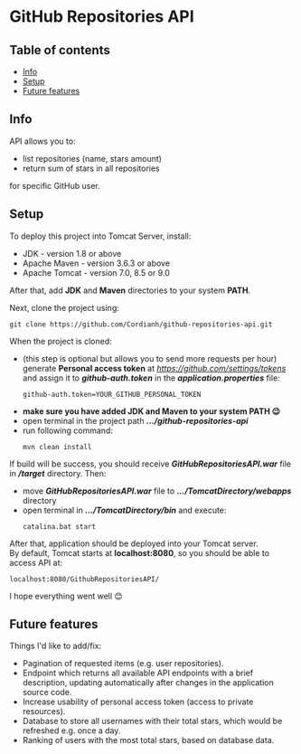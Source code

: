# GitHub Repositories API

## Table of contents
* [Info](#info)
* [Setup](#setup)
* [Future features](#future-features)

## Info
API allows you to:

* list repositories (name, stars amount)
* return sum of stars in all repositories

for specific GitHub user.

## Setup
To deploy this project into Tomcat Server, install:

* JDK - version 1.8 or above
* Apache Maven - version 3.6.3 or above
* Apache Tomcat - version 7.0, 8.5 or 9.0

After that, add **JDK** and **Maven** directories to your system **PATH**.

Next, clone the project using:
```
git clone https://github.com/Cordianh/github-repositories-api.git
```

When the project is cloned:
* (this step is optional but allows you to send more requests per hour) generate **Personal access token** at *https://github.com/settings/tokens* and assign it to ***github-auth.token*** in the ***application.properties*** file:
  ```
  github-auth.token=YOUR_GITHUB_PERSONAL_TOKEN
  ```
* **make sure you have added JDK and Maven to your system PATH 😉**
* open terminal in the project path ***.../github-repositories-api*** 
* run following command:
  ```
  mvn clean install
  ```
If build will be success, you should receive ***GitHubRepositoriesAPI.war*** file in ***/target*** directory.
Then:
* move ***GitHubRepositoriesAPI.war*** file to ***.../TomcatDirectory/webapps*** directory
* open terminal in ***.../TomcatDirectory/bin*** and execute:
  ```
  catalina.bat start
  ```
After that, application should be deployed into your Tomcat server.  
By default, Tomcat starts at **localhost:8080**, so you should be able to access API at:
```
localhost:8080/GithubRepositoriesAPI/
```
I hope everything went well 😊

## Future features
Things I'd like to add/fix:
* Pagination of requested items (e.g. user repositories).
* Endpoint which returns all available API endpoints with a brief description, updating automatically after changes in the application source code.
* Increase usability of personal access token (access to private resources).
* Database to store all usernames with their total stars, which would be refreshed e.g. once a day.
* Ranking of users with the most total stars, based on database data.
